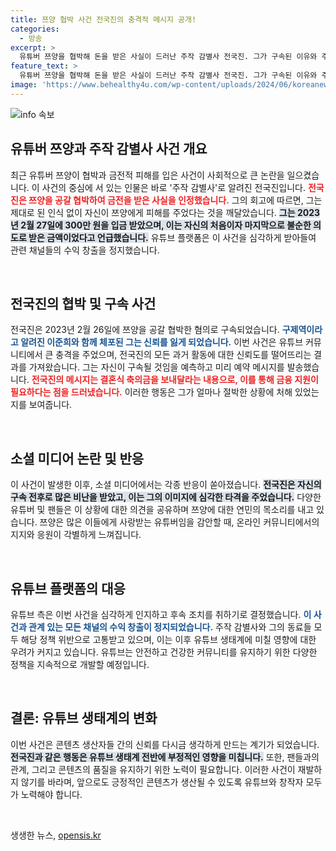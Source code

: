 ```yaml
---
title: 쯔양 협박 사건 전국진의 충격적 메시지 공개!
categories:
  - 방송
excerpt: >
  유튜버 쯔양을 협박해 돈을 받은 사실이 드러난 주작 감별사 전국진. 그가 구속된 이유와 주변에 보낸 메시지가 논란을 일으키며, 유튜브 수익 정지까지 이끌어낸 사건의 전말을 파헤칩니다!
feature_text: >
  유튜버 쯔양을 협박해 돈을 받은 사실이 드러난 주작 감별사 전국진. 그가 구속된 이유와 주변에 보낸 메시지가 논란을 일으키며, 유튜브 수익 정지까지 이끌어낸 사건의 전말을 파헤칩니다!
image: 'https://www.behealthy4u.com/wp-content/uploads/2024/06/koreanews.jpg'
---
```


<p><img src="https://www.behealthy4u.com/wp-content/uploads/2024/06/koreanews.jpg" alt="info 속보" /></p>

<h2 data-ke-size="size26">유튜버 쯔양과 주작 감별사 사건 개요</h2>

<p data-ke-size="size16">최근 유튜버 쯔양이 협박과 금전적 피해를 입은 사건이 사회적으로 큰 논란을 일으켰습니다. 이 사건의 중심에 서 있는 인물은 바로 '주작 감별사'로 알려진 전국진입니다. <b><span style="color: #ee2323;">전국진은 쯔양을 공갈 협박하여 금전을 받은 사실을 인정했습니다.</span></b> 그의 회고에 따르면, 그는 제대로 된 인식 없이 자신이 쯔양에게 피해를 주었다는 것을 깨달았습니다. <b><span style="background-color: #21538527;">그는 2023년 2월 27일에 300만 원을 입금 받았으며, 이는 자신의 처음이자 마지막으로 불순한 의도로 받은 금액이었다고 언급했습니다.</span></b> 유튜브 플랫폼은 이 사건을 심각하게 받아들여 관련 채널들의 수익 창출을 정지했습니다.</p>

<p data-ke-size="size16">&nbsp;</p>

<h2 data-ke-size="size26">전국진의 협박 및 구속 사건</h2>

<p data-ke-size="size16">전국진은 2023년 2월 26일에 쯔양을 공갈 협박한 혐의로 구속되었습니다. <b><span style="color: #1a5490;">구제역이라고 알려진 이준희와 함께 체포된 그는 신뢰를 잃게 되었습니다.</span></b> 이번 사건은 유튜브 커뮤니티에서 큰 충격을 주었으며, 전국진의 모든 과거 활동에 대한 신뢰도를 떨어뜨리는 결과를 가져왔습니다. 그는 자신이 구속될 것임을 예측하고 미리 예약 메시지를 발송했습니다. <b><span style="color: #ee2323;">전국진의 메시지는 결혼식 축의금을 보내달라는 내용으로, 이를 통해 금융 지원이 필요하다는 점을 드러냈습니다.</span></b> 이러한 행동은 그가 얼마나 절박한 상황에 처해 있었는지를 보여줍니다.</p>

<p data-ke-size="size16">&nbsp;</p>

<h2 data-ke-size="size26">소셜 미디어 논란 및 반응</h2>

<p data-ke-size="size16">이 사건이 발생한 이후, 소셜 미디어에서는 각종 반응이 쏟아졌습니다. <b><span style="background-color: #21538527;">전국진은 자신의 구속 전후로 많은 비난을 받았고, 이는 그의 이미지에 심각한 타격을 주었습니다.</span></b> 다양한 유튜버 및 팬들은 이 상황에 대한 의견을 공유하며 쯔양에 대한 연민의 목소리를 내고 있습니다. 쯔양은 많은 이들에게 사랑받는 유튜버임을 감안할 때, 온라인 커뮤니티에서의 지지와 응원이 각별하게 느껴집니다.</p>

<p data-ke-size="size16">&nbsp;</p>

<h2 data-ke-size="size26">유튜브 플랫폼의 대응</h2>

<p data-ke-size="size16">유튜브 측은 이번 사건을 심각하게 인지하고 후속 조치를 취하기로 결정했습니다. <b><span style="color: #1a5490;">이 사건과 관계 있는 모든 채널의 수익 창출이 정지되었습니다.</span></b> 주작 감별사와 그의 동료들 모두 해당 정책 위반으로 고통받고 있으며, 이는 이후 유튜브 생태계에 미칠 영향에 대한 우려가 커지고 있습니다. 유튜브는 안전하고 건강한 커뮤니티를 유지하기 위한 다양한 정책을 지속적으로 개발할 예정입니다.</p>

<p data-ke-size="size16">&nbsp;</p>

<h2 data-ke-size="size26">결론: 유튜브 생태계의 변화</h2>

<p data-ke-size="size16">이번 사건은 콘텐츠 생산자들 간의 신뢰를 다시금 생각하게 만드는 계기가 되었습니다. <b><span style="background-color: #21538527;">전국진과 같은 행동은 유튜브 생태계 전반에 부정적인 영향을 미칩니다.</span></b> 또한, 팬들과의 관계, 그리고 콘텐츠의 품질을 유지하기 위한 노력이 필요합니다. 이러한 사건이 재발하지 않기를 바라며, 앞으로도 긍정적인 콘텐츠가 생산될 수 있도록 유튜브와 창작자 모두가 노력해야 합니다.</p>

<p data-ke-size="size16">&nbsp;</p>
생생한 뉴스, <a href="https://opensis.kr" rel="dofollow">opensis.kr</a>


